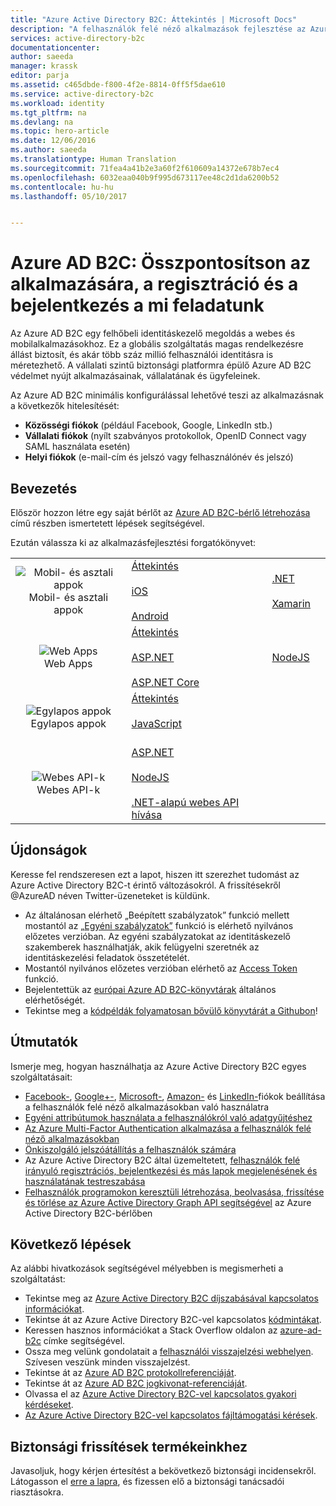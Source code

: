 ```yaml
---
title: "Azure Active Directory B2C: Áttekintés | Microsoft Docs"
description: "A felhasználók felé néző alkalmazások fejlesztése az Azure Active Directory B2C-vel"
services: active-directory-b2c
documentationcenter: 
author: saeeda
manager: krassk
editor: parja
ms.assetid: c465dbde-f800-4f2e-8814-0ff5f5dae610
ms.service: active-directory-b2c
ms.workload: identity
ms.tgt_pltfrm: na
ms.devlang: na
ms.topic: hero-article
ms.date: 12/06/2016
ms.author: saeeda
ms.translationtype: Human Translation
ms.sourcegitcommit: 71fea4a41b2e3a60f2f610609a14372e678b7ec4
ms.openlocfilehash: 6032eaa040b9f995d673117ee48c2d1da6200b52
ms.contentlocale: hu-hu
ms.lasthandoff: 05/10/2017


---
```

# <a name="azure-ad-b2c-focus-on-your-app-let-us-worry-about-sign-up-and-sign-in"></a>Azure AD B2C: Összpontosítson az alkalmazására, a regisztráció és a bejelentkezés a mi feladatunk

Az Azure AD B2C egy felhőbeli identitáskezelő megoldás a webes és mobilalkalmazásokhoz. Ez a globális szolgáltatás magas rendelkezésre állást biztosít, és akár több száz millió felhasználói identitásra is méretezhető. A vállalati szintű biztonsági platformra épülő Azure AD B2C védelmet nyújt alkalmazásainak, vállalatának és ügyfeleinek.

Az Azure AD B2C minimális konfigurálással lehetővé teszi az alkalmazásnak a következők hitelesítését:

* **Közösségi fiókok** (például Facebook, Google, LinkedIn stb.)
* **Vállalati fiókok** (nyílt szabványos protokollok, OpenID Connect vagy SAML használata esetén)
* **Helyi fiókok** (e-mail-cím és jelszó vagy felhasználónév és jelszó)

## <a name="get-started"></a>Bevezetés

Először hozzon létre egy saját bérlőt az [Azure AD B2C-bérlő létrehozása](active-directory-b2c-get-started.md) című részben ismertetett lépések segítségével.

Ezután válassza ki az alkalmazásfejlesztési forgatókönyvet:

|  |  |  |  |
| --- | --- | --- | --- |
| <center>![Mobil- és asztali appok](../active-directory/develop/media/active-directory-developers-guide/NativeApp_Icon.png)<br />Mobil- és asztali appok</center> | [Áttekintés](active-directory-b2c-reference-oauth-code.md)&nbsp;&nbsp;&nbsp;&nbsp;&nbsp;&nbsp;&nbsp;&nbsp;&nbsp;&nbsp;&nbsp;&nbsp;&nbsp;&nbsp;&nbsp;&nbsp;<br /><br />[iOS](https://github.com/Azure-Samples/active-directory-b2c-ios-swift-native-msal)<br /><br />[Android](https://github.com/Azure-Samples/active-directory-b2c-android-native-msal) | [.NET](https://github.com/Azure-Samples/active-directory-b2c-dotnet-desktop)<br /><br />[Xamarin](https://github.com/Azure-Samples/active-directory-b2c-xamarin-native) |  |
| <center>![Web Apps](../active-directory/develop/media/active-directory-developers-guide/Web_app.png)<br />Web Apps</center> | [Áttekintés](active-directory-b2c-reference-oidc.md)<br /><br />[ASP.NET](active-directory-b2c-devquickstarts-web-dotnet-susi.md)<br /><br />[ASP.NET Core](https://github.com/Azure-Samples/active-directory-b2c-dotnetcore-webapp) | [NodeJS](active-directory-b2c-devquickstarts-web-node.md) |  |
| <center>![Egylapos appok](../active-directory/develop/media/active-directory-developers-guide/SPA.png)<br />Egylapos appok</center> | [Áttekintés](active-directory-b2c-reference-spa.md)<br /><br />[JavaScript](https://github.com/Azure-Samples/active-directory-b2c-javascript-msal-singlepageapp)<br /><br /> |  |  |
| <center>![Webes API-k](../active-directory/develop/media/active-directory-developers-guide/Web_API.png)<br />Webes API-k</center> | [ASP.NET](active-directory-b2c-devquickstarts-api-dotnet.md)<br /><br />[NodeJS](https://github.com/Azure-Samples/active-directory-b2c-javascript-nodejs-webapi)<br /><br />[.NET-alapú webes API hívása](active-directory-b2c-devquickstarts-web-api-dotnet.md) | &nbsp; |

## <a name="whats-new"></a>Újdonságok

Keresse fel rendszeresen ezt a lapot, hiszen itt szerezhet tudomást az Azure Active Directory B2C-t érintő változásokról. A frissítésekről @AzureAD néven Twitter-üzeneteket is küldünk.

* Az általánosan elérhető „Beépített szabályzatok” funkció mellett mostantól az [„Egyéni szabályzatok”](active-directory-b2c-overview-custom.md) funkció is elérhető nyilvános előzetes verzióban.  Az egyéni szabályzatokat az identitáskezelő szakemberek használhatják, akik felügyelni szeretnék az identitáskezelési feladatok összetételét.
* Mostantól nyilvános előzetes verzióban elérhető az [Access Token](https://azure.microsoft.com/en-us/blog/azure-ad-b2c-access-tokens-now-in-public-preview) funkció.
* Bejelentettük az [európai Azure AD B2C-könyvtárak](https://azure.microsoft.com/en-us/blog/azuread-b2c-ga-eu/) általános elérhetőségét.
* Tekintse meg a [kódpéldák folyamatosan bővülő könyvtárát a Githubon](https://github.com/Azure-Samples?q=b2c)!

## <a name="how-to-articles"></a>Útmutatók

Ismerje meg, hogyan használhatja az Azure Active Directory B2C egyes szolgáltatásait:

* [Facebook-](active-directory-b2c-setup-fb-app.md), [Google+-](active-directory-b2c-setup-goog-app.md), [Microsoft-](active-directory-b2c-setup-msa-app.md), [Amazon-](active-directory-b2c-setup-amzn-app.md) és [LinkedIn-](active-directory-b2c-setup-li-app.md)fiókok beállítása a felhasználók felé néző alkalmazásokban való használatra
* [Egyéni attribútumok használata a felhasználókról való adatgyűjtéshez](active-directory-b2c-reference-custom-attr.md)
* [Az Azure Multi-Factor Authentication alkalmazása a felhasználók felé néző alkalmazásokban](active-directory-b2c-reference-mfa.md)
* [Önkiszolgáló jelszóátállítás a felhasználók számára](active-directory-b2c-reference-sspr.md)
* Az Azure Active Directory B2C által üzemeltetett, [felhasználók felé irányuló regisztrációs, bejelentkezési és más lapok megjelenésének és használatának testreszabása](active-directory-b2c-reference-ui-customization.md)
* [Felhasználók programokon keresztüli létrehozása, beolvasása, frissítése és törlése az Azure Active Directory Graph API segítségével](active-directory-b2c-devquickstarts-graph-dotnet.md) az Azure Active Directory B2C-bérlőben

## <a name="next-steps"></a>Következő lépések

Az alábbi hivatkozások segítségével mélyebben is megismerheti a szolgáltatást:

* Tekintse meg az [Azure Active Directory B2C díjszabásával kapcsolatos információkat](https://azure.microsoft.com/pricing/details/active-directory-b2c/).
* Tekintse át az Azure Active Directory B2C-vel kapcsolatos [kódmintákat](https://azure.microsoft.com/en-us/resources/samples/?service=active-directory&term=b2c). 
* Keressen hasznos információkat a Stack Overflow oldalon az [azure-ad-b2c](http://stackoverflow.com/questions/tagged/azure-ad-b2c) címke segítségével.
* Ossza meg velünk gondolatait a [felhasználói visszajelzési webhelyen](https://feedback.azure.com/forums/169401-azure-active-directory/category/160596-b2c). Szívesen veszünk minden visszajelzést.
* Tekintse át az [Azure AD B2C protokollreferenciáját](active-directory-b2c-reference-protocols.md).
* Tekintse át az [Azure AD B2C jogkivonat-referenciáját](active-directory-b2c-reference-tokens.md).
* Olvassa el az [Azure Active Directory B2C-vel kapcsolatos gyakori kérdéseket](active-directory-b2c-faqs.md).
* [Az Azure Active Directory B2C-vel kapcsolatos fájltámogatási kérések](active-directory-b2c-support.md).

## <a name="get-security-updates-for-our-products"></a>Biztonsági frissítések termékeinkhez

Javasoljuk, hogy kérjen értesítést a bekövetkező biztonsági incidensekről. Látogasson el [erre a lapra](https://technet.microsoft.com/security/dd252948), és fizessen elő a biztonsági tanácsadói riasztásokra.


